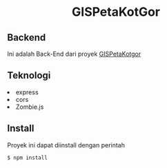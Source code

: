 <h1 style="text-align: center;">
GISPetaKotGor
</h1>

## Backend
Ini adalah Back-End dari proyek [GISPetaKotgor](https://github.com/afandylatodjo/GISPetaKotGor.git)

## Teknologi
<li>express</li>
<li>cors</li>
<li>Zombie.js</li>

## Install
Proyek ini dapat diinstall dengan perintah
```sh
$ npm install
```

